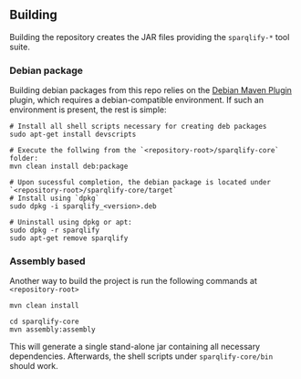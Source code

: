 ## Building
Building the repository creates the JAR files providing the `sparqlify-*` tool suite.


### Debian package
Building debian packages from this repo relies on the [Debian Maven Plugin](http://debian-maven.sourceforge.net]) plugin, which requires a debian-compatible environment.
If such an environment is present, the rest is simple:

    # Install all shell scripts necessary for creating deb packages
    sudo apt-get install devscripts

    # Execute the follwing from the `<repository-root>/sparqlify-core` folder:
    mvn clean install deb:package

    # Upon sucessful completion, the debian package is located under `<repository-root>/sparqlify-core/target`
    # Install using `dpkg`
    sudo dpkg -i sparqlify_<version>.deb

    # Uninstall using dpkg or apt:
    sudo dpkg -r sparqlify
    sudo apt-get remove sparqlify


### Assembly based
Another way to build the project is run the following commands at `<repository-root>`

    mvn clean install

    cd sparqlify-core
    mvn assembly:assembly


This will generate a single stand-alone jar containing all necessary dependencies.
Afterwards, the shell scripts under `sparqlify-core/bin` should work.
